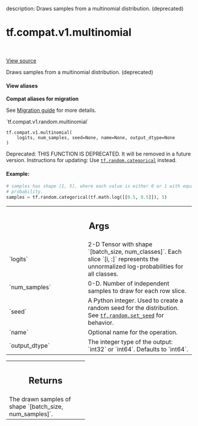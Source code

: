 description: Draws samples from a multinomial distribution. (deprecated)

<div itemscope itemtype="http://developers.google.com/ReferenceObject">
<meta itemprop="name" content="tf.compat.v1.multinomial" />
<meta itemprop="path" content="Stable" />
</div>

# tf.compat.v1.multinomial

<!-- Insert buttons and diff -->

<table class="tfo-notebook-buttons tfo-api nocontent" align="left">

</table>

<a target="_blank" class="external" href="/code/stable/tensorflow/python/ops/random_ops.py">View source</a>



Draws samples from a multinomial distribution. (deprecated)

<section class="expandable">
  <h4 class="showalways">View aliases</h4>
  <p>
<b>Compat aliases for migration</b>
<p>See
<a href="https://www.tensorflow.org/guide/migrate">Migration guide</a> for
more details.</p>
<p>`tf.compat.v1.random.multinomial`</p>
</p>
</section>

<pre class="devsite-click-to-copy prettyprint lang-py tfo-signature-link">
<code>tf.compat.v1.multinomial(
    logits, num_samples, seed=None, name=None, output_dtype=None
)
</code></pre>



<!-- Placeholder for "Used in" -->

Deprecated: THIS FUNCTION IS DEPRECATED. It will be removed in a future version.
Instructions for updating:
Use <a href="../../../tf/random/categorical.md"><code>tf.random.categorical</code></a> instead.

#### Example:



```python
# samples has shape [1, 5], where each value is either 0 or 1 with equal
# probability.
samples = tf.random.categorical(tf.math.log([[0.5, 0.5]]), 5)
```

<!-- Tabular view -->
 <table class="responsive fixed orange">
<colgroup><col width="214px"><col></colgroup>
<tr><th colspan="2"><h2 class="add-link">Args</h2></th></tr>

<tr>
<td>
`logits`
</td>
<td>
2-D Tensor with shape `[batch_size, num_classes]`.  Each slice
`[i, :]` represents the unnormalized log-probabilities for all classes.
</td>
</tr><tr>
<td>
`num_samples`
</td>
<td>
0-D.  Number of independent samples to draw for each row slice.
</td>
</tr><tr>
<td>
`seed`
</td>
<td>
A Python integer. Used to create a random seed for the distribution.
See <a href="../../../tf/random/set_seed.md"><code>tf.random.set_seed</code></a> for behavior.
</td>
</tr><tr>
<td>
`name`
</td>
<td>
Optional name for the operation.
</td>
</tr><tr>
<td>
`output_dtype`
</td>
<td>
The integer type of the output: `int32` or `int64`. Defaults
to `int64`.
</td>
</tr>
</table>



<!-- Tabular view -->
 <table class="responsive fixed orange">
<colgroup><col width="214px"><col></colgroup>
<tr><th colspan="2"><h2 class="add-link">Returns</h2></th></tr>
<tr class="alt">
<td colspan="2">
The drawn samples of shape `[batch_size, num_samples]`.
</td>
</tr>

</table>

